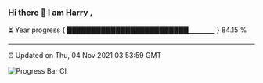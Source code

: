 ### Hi there 👋 I am Harry , 

⏳ Year progress { █████████████████████████▁▁▁▁▁ } 84.15 %

---

⏰ Updated on Thu, 04 Nov 2021 03:53:59 GMT

![Progress Bar CI](https://github.com/duykhang68/duykhang68/workflows/Progress%20Bar%20CI/badge.svg)

